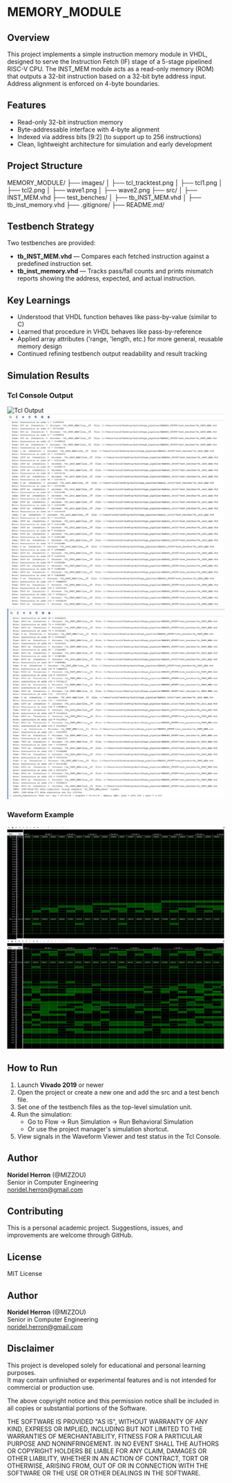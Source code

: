 # MEMORY_MODULE

## Overview
This project implements a simple instruction memory module in VHDL, designed to serve the Instruction Fetch (IF) stage of a 5-stage pipelined RISC-V CPU. The INST_MEM module acts as a read-only memory (ROM) that outputs a 32-bit instruction based on a 32-bit byte address input. Address alignment is enforced on 4-byte boundaries.

## Features
- Read-only 32-bit instruction memory
- Byte-addressable interface with 4-byte alignment
- Indexed via address bits [9:2] (to support up to 256 instructions)
- Clean, lightweight architecture for simulation and early development

## Project Structure
MEMORY_MODULE/
├── images/
│   ├── tcl_tracktest.png
│   ├── tcl1.png
│   ├── tcl2.png
│   ├── wave1.png
│   ├── wave2.png
├── src/
│   ├── INST_MEM.vhd
├── test_benches/
│   ├── tb_INST_MEM.vhd
│   ├── tb_inst_memory.vhd
├── .gitignore/
├── README.md/

## Testbench Strategy
Two testbenches are provided:
- **tb_INST_MEM.vhd** — Compares each fetched instruction against a predefined instruction set.
- **tb_inst_memory.vhd** — Tracks pass/fail counts and prints mismatch reports showing the address, expected, and actual instruction.

## Key Learnings
- Understood that VHDL function behaves like pass-by-value (similar to C)
- Learned that procedure in VHDL behaves like pass-by-reference
- Applied array attributes ('range, 'length, etc.) for more general, reusable memory design
- Continued refining testbench output readability and result tracking

## Simulation Results
### Tcl Console Output
![Tcl Output](images/tcl_trackfest.png) 
![Tcl Output](images/tcl1.png) 
![Tcl Output](images/tcl2.png) 

### Waveform Example
![Tcl Output](images/wave1.png) 
![Tcl Output](images/wave2.png) 

## How to Run

1. Launch **Vivado 2019** or newer
2. Open the project or create a new one and add the src and a test bench file.
3. Set one of the testbench files as the top-level simulation unit.
4. Run the simulation:
    - Go to Flow → Run Simulation → Run Behavioral Simulation
    - Or use the project manager's simulation shortcut.
5. View signals in the Waveform Viewer and test status in the Tcl Console.

## Author
**Noridel Herron** (@MIZZOU)  
Senior in Computer Engineering  
noridel.herron@gmail.com

## Contributing
This is a personal academic project. Suggestions, issues, and improvements are welcome through GitHub.

## License
MIT License

## Author
**Noridel Herron** (@MIZZOU)  
Senior in Computer Engineering  
noridel.herron@gmail.com


## Disclaimer
This project is developed solely for educational and personal learning purposes.  
It may contain unfinished or experimental features and is not intended for commercial or production use.


The above copyright notice and this permission notice shall be included in
all copies or substantial portions of the Software.

THE SOFTWARE IS PROVIDED "AS IS", WITHOUT WARRANTY OF ANY KIND, EXPRESS OR
IMPLIED, INCLUDING BUT NOT LIMITED TO THE WARRANTIES OF MERCHANTABILITY,
FITNESS FOR A PARTICULAR PURPOSE AND NONINFRINGEMENT. IN NO EVENT SHALL THE
AUTHORS OR COPYRIGHT HOLDERS BE LIABLE FOR ANY CLAIM, DAMAGES OR OTHER
LIABILITY, WHETHER IN AN ACTION OF CONTRACT, TORT OR OTHERWISE, ARISING FROM,
OUT OF OR IN CONNECTION WITH THE SOFTWARE OR THE USE OR OTHER DEALINGS IN
THE SOFTWARE.
